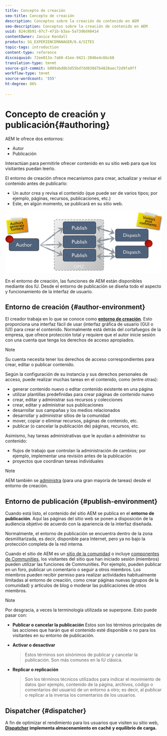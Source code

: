 ```yaml
---
title: Concepto de creación
seo-title: Concepto de creación
description: Conceptos sobre la creación de contenido en AEM
seo-description: Conceptos sobre la creación de contenido en AEM
uuid: 824c8b91-07c7-471b-b3aa-5a73d6d48414
contentOwner: Janice Kendall
products: SG_EXPERIENCEMANAGER/6.4/SITES
topic-tags: introduction
content-type: reference
discoiquuid: 72ee013a-7a60-41ee-9421-2846e4c6bc68
translation-type: tm+mt
source-git-commit: b009abd8b3d55bd7dd030d7b4828aec72d9fa9ff
workflow-type: tm+mt
source-wordcount: '555'
ht-degree: 86%

---
```



# Concepto de creación y publicación{#authoring}

AEM le ofrece dos entornos:

* Autor
* Publicación

Interactúan para permitirle ofrecer contenido en su sitio web para que los visitantes puedan leerlo.

El entorno de creación ofrece mecanismos para crear, actualizar y revisar el contenido antes de publicarlo:

* Un autor crea y revisa el contenido (que puede ser de varios tipos; por ejemplo, páginas, recursos, publicaciones, etc.)
* Este, en algún momento, se publicará en su sitio web.

![chlimage_1-289](assets/chlimage_1-289.png)

En el entorno de creación, las funciones de AEM están disponibles mediante dos IU. Desde el entorno de publicación se diseña todo el aspecto y funcionamiento de la interfaz de usuario.

## Entorno de creación {#author-environment}

El creador trabaja en lo que se conoce como **[entorno de creación](/help/sites-authoring/home.md)**. Esto proporciona una interfaz fácil de usar (interfaz gráfica de usuario (GUI o IU)) para crear el contenido. Normalmente está detrás del cortafuegos de la empresa, que ofrece protección total y requiere que el autor inicie sesión con una cuenta que tenga los derechos de acceso apropiados.

>[!NOTE]
>
>Su cuenta necesita tener los derechos de acceso correspondientes para crear, editar o publicar contenido.

Según la configuración de su instancia y sus derechos personales de acceso, puede realizar muchas tareas en el contenido, como (entre otras):

* generar contenido nuevo o editar contenido existente en una página
* utilizar plantillas predefinidas para crear páginas de contenido nuevo
* crear, editar y administrar sus recursos y colecciones
* crear, editar y administrar sus publicaciones
* desarrollar sus campañas y los medios relacionados
* desarrollar y administrar sitios de la comunidad
* mover, copiar o eliminar recursos, páginas de contenido, etc.
* publicar (o cancelar la publicación de) páginas, recursos, etc.

Asimismo, hay tareas administrativas que le ayudan a administrar su contenido:

* flujos de trabajo que controlan la administración de cambios; por ejemplo, implementar una revisión antes de la publicación
* proyectos que coordinan tareas individuales

>[!NOTE]
>
>AEM también se [administra](/help/sites-administering/home.md) (para una gran mayoría de tareas) desde el entorno de creación.

## Entorno de publicación {#publish-environment}

Cuando está listo, el contenido del sitio AEM se publica en el **entorno de publicación**. Aquí las páginas del sitio web se ponen a disposición de la audiencia objetivo de acuerdo con la apariencia de la interfaz diseñada.

Normalmente, el entorno de publicación se encuentra dentro de la zona desmilitarizada, es decir, disponible para Internet, pero ya no bajo la protección completa de la red interna.

Cuando el sitio de AEM es un [sitio de la comunidad](/help/communities/overview.md) o incluye [componentes de Communities](/help/communities/author-communities.md), los visitantes del sitio que han iniciado sesión (miembros) pueden utilizar las funciones de Communities. Por ejemplo, pueden publicar en un foro, publicar un comentario o seguir a otros miembros. Los miembros pueden recibir permiso para realizar actividades habitualmente limitadas al entorno de creación, como crear páginas nuevas (grupos de la comunidad) y artículos de blog o moderar las publicaciones de otros miembros.

>[!NOTE]
>
>Por desgracia, a veces la terminología utilizada se superpone. Esto puede pasar con:
>
>* **Publicar o cancelar la publicación**
   >  Estos son los términos principales de las acciones que harán que el contenido esté disponible o no para los visitantes en su entorno de publicación.
   >
   >
* **Activar o desactivar**
   >  Estos términos son sinónimos de publicar y cancelar la publicación. Son más comunes en la IU clásica.
   >
   >
* **Replicar o replicación**
   >  Son los términos técnicos utilizados para indicar el movimiento de datos (por ejemplo, contenido de la página, archivos, código o comentarios del usuario) de un entorno a otro; es decir, al publicar o replicar a la inversa los comentarios de los usuarios.
>



## Dispatcher {#dispatcher}

A fin de optimizar el rendimiento para los usuarios que visiten su sitio web, **[Dispatcher](https://helpx.adobe.com/experience-manager/dispatcher/user-guide.html) implementa almacenamiento en caché y equilibrio de carga.**
